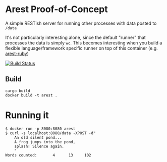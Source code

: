 # Arest Proof-of-Concept
A simple RESTish server for running other processes with data posted to `/data`

It's not particularly interesting alone, since the default "runner" that processes the data is simply `wc`. This becomes interesting when you build a flexible language/framework specific runner on top of this container (e.g. [arest-ruby](https://github.com/anowell/arest-ruby))

[![Build Status](https://travis-ci.org/anowell/arest.svg)](https://travis-ci.org/anowell/arest)

## Build

    cargo build
    docker build -t arest .

# Running it

    $ docker run -p 8080:8080 arest
    $ curl -s localhost:8080/data -XPOST -d"
        An old silent pond...
        A frog jumps into the pond,
        splash! Silence again.
        "
    Words counted:       4      13     102

